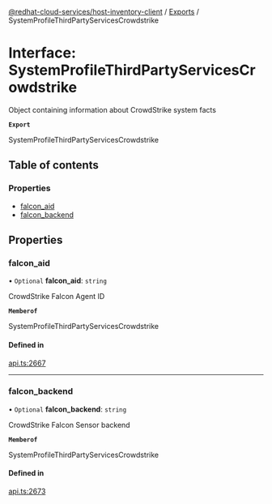 [@redhat-cloud-services/host-inventory-client](../README.md) / [Exports](../modules.md) / SystemProfileThirdPartyServicesCrowdstrike

# Interface: SystemProfileThirdPartyServicesCrowdstrike

Object containing information about CrowdStrike system facts

**`Export`**

SystemProfileThirdPartyServicesCrowdstrike

## Table of contents

### Properties

- [falcon\_aid](SystemProfileThirdPartyServicesCrowdstrike.md#falcon_aid)
- [falcon\_backend](SystemProfileThirdPartyServicesCrowdstrike.md#falcon_backend)

## Properties

### falcon\_aid

• `Optional` **falcon\_aid**: `string`

CrowdStrike Falcon Agent ID

**`Memberof`**

SystemProfileThirdPartyServicesCrowdstrike

#### Defined in

[api.ts:2667](https://github.com/RedHatInsights/javascript-clients/blob/main/packages/host-inventory/api.ts#L2667)

___

### falcon\_backend

• `Optional` **falcon\_backend**: `string`

CrowdStrike Falcon Sensor backend

**`Memberof`**

SystemProfileThirdPartyServicesCrowdstrike

#### Defined in

[api.ts:2673](https://github.com/RedHatInsights/javascript-clients/blob/main/packages/host-inventory/api.ts#L2673)
